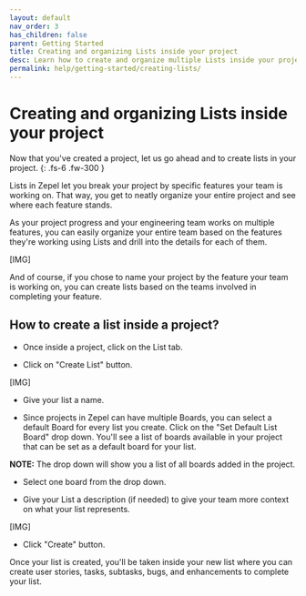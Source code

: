 ```yaml
---
layout: default
nav_order: 3
has_children: false
parent: Getting Started
title: Creating and organizing Lists inside your project
desc: Learn how to create and organize multiple Lists inside your project.
permalink: help/getting-started/creating-lists/
---
```

# Creating and organizing Lists inside your project

Now that you've created a project, let us go ahead and to create lists in your project. 
{: .fs-6 .fw-300 }

Lists in Zepel let you break your project by specific features your team is working on. That way, you get to neatly organize your entire project and see where each feature stands.

As your project progress and your engineering team works on multiple features, you can easily organize your entire team based on the features they're working using Lists and drill into the details for each of them.

[IMG]

And of course, if you chose to name your project by the feature your team is working on, you can create lists based on the teams involved in completing your feature.

## How to create a list inside a project?

- Once inside a project, click on the List tab.

- Click on "Create List" button.

[IMG]

- Give your list a name. 

- Since projects in Zepel can have multiple Boards, you can select a default Board for every list you create. Click on the "Set Default List Board" drop down. You'll see a list of boards available in your project that can be set as a default board for your list.

<b>NOTE:</b> The drop down will show you a list of all boards added in the project.

- Select one board from the drop down.

- Give your List a description (if needed) to give your team more context on what your list represents.

[IMG]

- Click "Create" button.

Once your list is created, you'll be taken inside your new list where you can create user stories, tasks, subtasks, bugs, and enhancements to complete your list.

